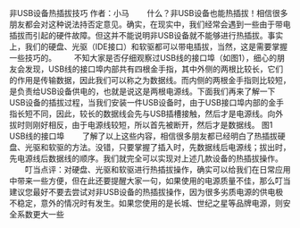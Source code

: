 


非USB设备热插拔技巧
作者：小马 
　　什么？非USB设备也能热插拔！相信很多朋友都会对这种说法持否定意见。确实，在现实中，我们经常会遇到一些由于带电插拔而引起的硬件故障。但这并不能说明非USB设备就不能够进行热插拔。事实上，我们的硬盘、光驱（IDE接口）和软驱都可以带电插拔，当然，这是需要掌握一些技巧的。 
　　不知大家是否仔细观察过USB线的接口埠（如图1），细心的朋友会发现，USB线的接口埠内部共有四根金手指，其中外侧的两根比较长，它们的作用是传输数据，因此我们可以称之为数据线。而内侧的两根金手指则比较短，是负责给USB设备供电的，也就是说这是两根电源线。下面我们再来了解一下USB设备的插拔过程，当我们安装一件USB设备时，由于USB接口埠内部的金手指长短不同，因此，较长的数据线会先与USB插槽接触，然后才是电源线。向外拔时则刚好相反，由于电源线较短，所以首先被断开，然后才是数据线。
图1 USB线的接口埠
　　了解了以上这些内容，相信很多朋友都已经明白了热插拔硬盘、光驱和软驱的方法。没错，只要掌握了插入时，先数据线后电源线；拔出时，先电源线后数据线的顺序。我们就完全可以实现对上述几款设备的热插拔操作。 
　　叮当点评：对硬盘、光驱和软驱进行热插拔操作，确实可以给我们在日常应用中带来一些方便，但在此还要提醒大家一句，如果使用的电源质量不佳，那么叮当建议您最好不要去尝试对非USB设备的热插拔操作，因为很多劣质电源的供电极不稳定，意外的情况时有发生。如果您使用的是长城、世纪之星等品牌电源，则安全系数更大一些 